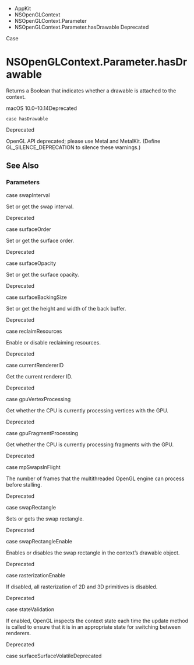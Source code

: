 

- AppKit
- NSOpenGLContext
- NSOpenGLContext.Parameter
-  NSOpenGLContext.Parameter.hasDrawable Deprecated

Case

# NSOpenGLContext.Parameter.hasDrawable

Returns a Boolean that indicates whether a drawable is attached to the context.

macOS 10.0–10.14Deprecated

``` source
case hasDrawable
```

Deprecated

OpenGL API deprecated; please use Metal and MetalKit. (Define GL_SILENCE_DEPRECATION to silence these warnings.)

## See Also

### Parameters

case swapInterval

Set or get the swap interval.

Deprecated

case surfaceOrder

Set or get the surface order.

Deprecated

case surfaceOpacity

Set or get the surface opacity.

Deprecated

case surfaceBackingSize

Set or get the height and width of the back buffer.

Deprecated

case reclaimResources

Enable or disable reclaiming resources.

Deprecated

case currentRendererID

Get the current renderer ID.

Deprecated

case gpuVertexProcessing

Get whether the CPU is currently processing vertices with the GPU.

Deprecated

case gpuFragmentProcessing

Get whether the CPU is currently processing fragments with the GPU.

Deprecated

case mpSwapsInFlight

The number of frames that the multithreaded OpenGL engine can process before stalling.

Deprecated

case swapRectangle

Sets or gets the swap rectangle.

Deprecated

case swapRectangleEnable

Enables or disables the swap rectangle in the context’s drawable object.

Deprecated

case rasterizationEnable

If disabled, all rasterization of 2D and 3D primitives is disabled.

Deprecated

case stateValidation

If enabled, OpenGL inspects the context state each time the update method is called to ensure that it is in an appropriate state for switching between renderers.

Deprecated

case surfaceSurfaceVolatileDeprecated

